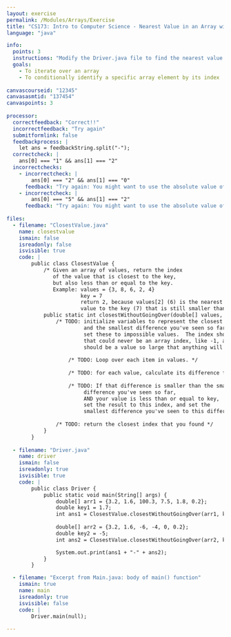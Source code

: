 ```yaml
---
layout: exercise
permalink: /Modules/Arrays/Exercise
title: "CS173: Intro to Computer Science - Nearest Value in an Array without Going Over"
language: "java"

info:
  points: 3
  instructions: "Modify the Driver.java file to find the nearest value to a given value in an array, that is less than or equal to that value."
  goals:
    - To iterate over an array
    - To conditionally identify a specific array element by its index
  
canvascourseid: "12345"
canvasasmtid: "137454"
canvaspoints: 3
  
processor:  
  correctfeedback: "Correct!!" 
  incorrectfeedback: "Try again"
  submitformlink: false
  feedbackprocess: | 
    let ans = feedbackString.split("-");
  correctcheck: |
    ans[0] === "1" && ans[1] === "2"
  incorrectchecks:
    - incorrectcheck: |
        ans[0] === "2" && ans[1] === "0"
      feedback: "Try again: You might want to use the absolute value of the difference, and only update the index and value if it is less than or equal to the target key!"
    - incorrectcheck: |
        ans[0] === "5" && ans[1] === "2"
      feedback: "Try again: You might want to use the absolute value of the difference!"
      
files:
  - filename: "ClosestValue.java"
    name: closestvalue
    ismain: false
    isreadonly: false
    isvisible: true
    code: | 
        public class ClosestValue {
            /* Given an array of values, return the index 
               of the value that is closest to the key,
               but also less than or equal to the key. 
               Example: values = {3, 8, 6, 2, 4}
                        key = 7
                        return 2, because values[2] (6) is the nearest
                        value to the key (7) that is still smaller than 7. */
            public static int closestWithoutGoingOver(double[] values, double key) {
                /* TODO: initialize variables to represent the closest index (the result),
                         and the smallest difference you've seen so far.  For starters, 
                         set these to impossible values.  The index should be a value
                         that could never be an array index, like -1, and the smallest difference
                         should be a value so large that anything will seem smaller inside the loop. */
                
                    /* TODO: Loop over each item in values. */
                
                    /* TODO: for each value, calculate its difference from the key value */
                
                    /* TODO: If that difference is smaller than the smallest 
                         difference you've seen so far,
                         AND your value is less than or equal to key,
                         set the result to this index, and set the 
                         smallest difference you've seen to this difference value. */
                         
                /* TODO: return the closest index that you found */
            }            
        } 
        
  - filename: "Driver.java"
    name: driver
    ismain: false
    isreadonly: true
    isvisible: true
    code: | 
        public class Driver {
            public static void main(String[] args) {
                double[] arr1 = {3.2, 1.6, 100.3, 7.5, 1.8, 0.2};
                double key1 = 1.7;
                int ans1 = ClosestValue.closestWithoutGoingOver(arr1, key1);
                
                double[] arr2 = {3.2, 1.6, -6, -4, 0, 0.2};
                double key2 = -5;
                int ans2 = ClosestValue.closestWithoutGoingOver(arr2, key2);    

                System.out.print(ans1 + "-" + ans2);
            }
        }    

  - filename: "Excerpt from Main.java: body of main() function"
    ismain: true
    name: main
    isreadonly: true
    isvisible: false
    code: |
        Driver.main(null);
        
---
```


